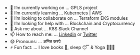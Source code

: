- 🔭 I’m currently working on ... GPLS project
- 🌱 I’m currently learning ... Kubernetes | AWS
- 👯 I’m looking to collaborate on ... Terraform EKS modules
- 🤔 I’m looking for help with ... Blockchain and Cryptocurrency 
- 💬 Ask me about ... K8S Slack Channel
- 📫 How to reach me: ... [Linkedin](https://www.linkedin.com/in/karpeamit/) or [Twitter](https://twitter.com/amitkarpe)
- 😄 Pronouns: ... अमित करपे 
- ⚡ Fun fact: ... I love books 📖, sleep 😴 & Yoga 🧘🏾‍♂️ 

<!---
https://github.com/hkupty
-->
